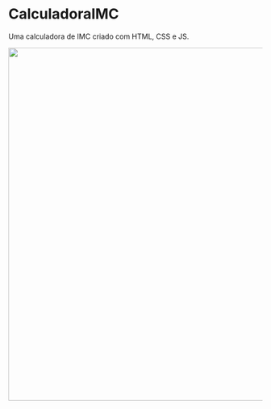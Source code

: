 # CalculadoraIMC
Uma calculadora de IMC criado com HTML, CSS e JS.

<p align="center">
<img src="https://i.imgur.com/DeQaFOD.png" width=700>
